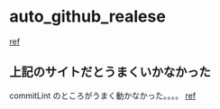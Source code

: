 # auto_github_realese

[ref](https://dev.classmethod.jp/articles/github-actions-semantic-release-sample/)

## 上記のサイトだとうまくいかなかった

commitLint のところがうまく動かなかった。。。。
[ref](https://zenn.dev/ucwork/articles/41cf2f20ecd2a0)
